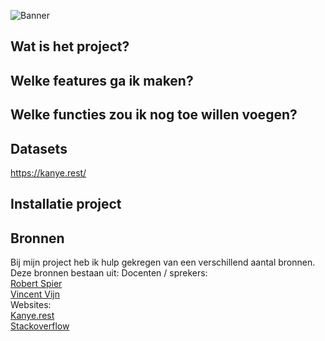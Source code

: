 ![Banner](https://giffiles.alphacoders.com/362/36273.gif)

## Wat is het project?

## Welke features ga ik maken?
## Welke functies zou ik nog toe willen voegen?
## Datasets
https://kanye.rest/
## Installatie project
## Bronnen
Bij mijn project heb ik hulp gekregen van een verschillend aantal bronnen. Deze bronnen bestaan uit:
Docenten / sprekers:<br>
[Robert Spier](https://github.com/roberrrt-s)<br>
[Vincent Vijn](https://github.com/vijnv)<br>
Websites:<br>
[Kanye.rest](https://kanye.rest/)<br>
[Stackoverflow](https://stackoverflow.com/)
